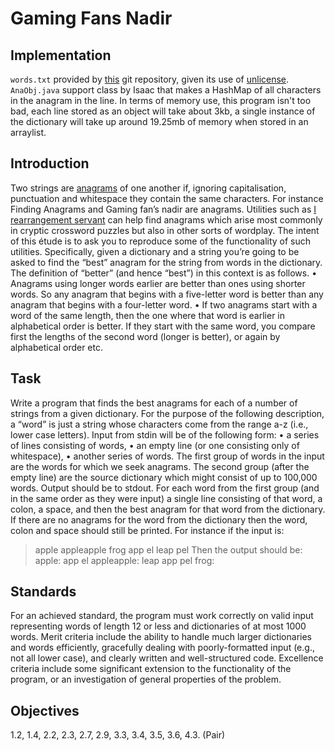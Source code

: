 # Gaming Fans Nadir
## Implementation
```words.txt``` provided by [this](https://github.com/dwyl/english-words) git repository, given its use of [unlicense](https://unlicense.org/).
```AnaObj.java``` support class by Isaac that makes a HashMap of all characters in the anagram in the line.
In terms of memory use, this program isn't too bad, each line stored as an object will take about 3kb, a single instance of the dictionary will take up around 19.25mb of memory when stored in an arraylist.

## Introduction
Two strings are [anagrams](https://en.wikipedia.org/wiki/Anagram) of one another if, ignoring capitalisation, punctuation and
whitespace they contain the same characters. For instance Finding Anagrams and
Gaming fan’s nadir are anagrams. Utilities such as [I rearrangement servant](https://wordsmith.org/anagram/) can
help find anagrams which arise most commonly in cryptic crossword puzzles but also
in other sorts of wordplay. The intent of this étude is to ask you to reproduce some of
the functionality of such utilities.
Specifically, given a dictionary and a string you’re going to be asked to find the “best”
anagram for the string from words in the dictionary. The definition of “better” (and
hence “best”) in this context is as follows.
• Anagrams using longer words earlier are better than ones using shorter words.
So any anagram that begins with a five-letter word is better than any anagram
that begins with a four-letter word.
• If two anagrams start with a word of the same length, then the one where that
word is earlier in alphabetical order is better. If they start with the same word,
you compare first the lengths of the second word (longer is better), or again by
alphabetical order etc.

## Task
Write a program that finds the best anagrams for each of a number of strings from a
given dictionary. For the purpose of the following description, a “word” is just a string
whose characters come from the range a-z (i.e., lower case letters). Input from stdin
will be of the following form:
• a series of lines consisting of words,
• an empty line (or one consisting only of whitespace),
• another series of words.
The first group of words in the input are the words for which we seek anagrams. The
second group (after the empty line) are the source dictionary which might consist of up
to 100,000 words.
Output should be to stdout. For each word from the first group (and in the same order
as they were input) a single line consisting of that word, a colon, a space, and then the
best anagram for that word from the dictionary. If there are no anagrams for the word
from the dictionary then the word, colon and space should still be printed.
For instance if the input is:
> apple
> appleapple
> frog
> app
> el
> leap
> pel
Then the output should be:
> apple: app el
> appleapple: leap app pel
> frog:

## Standards
For an achieved standard, the program must work correctly on valid input representing
words of length 12 or less and dictionaries of at most 1000 words.
Merit criteria include the ability to handle much larger dictionaries and words efficiently, gracefully dealing with poorly-formatted input (e.g., not all lower case), and
clearly written and well-structured code.
Excellence criteria include some significant extension to the functionality of the program, or an investigation of general properties of the problem.

## Objectives
1.2, 1.4, 2.2, 2.3, 2.7, 2.9, 3.3, 3.4, 3.5, 3.6, 4.3.
(Pair)